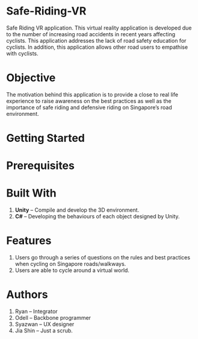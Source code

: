 # Safe-Riding-VR
Safe Riding VR application. This virtual reality application is developed due to the number of increasing road accidents in recent years affecting cyclists. This application addresses the lack of road safety education for cyclists. In addition, this application allows other road users to empathise with cyclists. 

# Objective
The motivation behind this application is to provide a close to real life experience to raise awareness on the best practices as well as the importance of safe riding and defensive riding on Singapore’s road environment.

# Getting Started
<These instructions will get you a copy of the project up and running on your local machine for development and testing purposes. See deployment for notes on how to deploy the project on a live system>

# Prerequisites

# Built With
1. **Unity** – Compile and develop the 3D environment. 
2. **C#** – Developing the behaviours of each object designed by Unity.

# Features
1. Users go through a series of questions on the rules and best practices when cycling on Singapore roads/walkways.
2. Users are able to cycle around a virtual world.

# Authors 
1. Ryan – Integrator 
2. Odell – Backbone programmer
3. Syazwan – UX designer 
4. Jia Shin – Just a scrub. 
